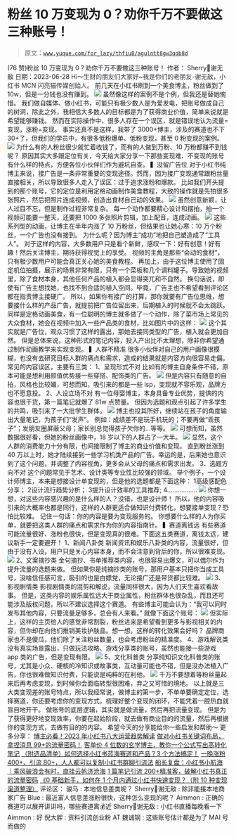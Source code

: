 # 粉丝 10 万变现为 0？劝你千万不要做这三种账号！

> 原文：[`www.yuque.com/for_lazy/thfiu8/agulntt8gw3qqb8d`](https://www.yuque.com/for_lazy/thfiu8/agulntt8gw3qqb8d)

<ne-h2 id="9e714658" data-lake-id="9e714658"><ne-heading-ext><ne-heading-anchor></ne-heading-anchor><ne-heading-fold></ne-heading-fold></ne-heading-ext><ne-heading-content><ne-text id="u0fc28226">(76 赞)粉丝 10 万变现为 0？劝你千万不要做这三种账号！</ne-text></ne-heading-content></ne-h2> <ne-p id="u8acd4ce3" data-lake-id="u8acd4ce3"><ne-text id="ubfd1928e">作者： Sherry💎谢无敌</ne-text></ne-p> <ne-p id="u1aede7e3" data-lake-id="u1aede7e3"><ne-text id="u5489d17a">日期：2023-06-28</ne-text></ne-p> <ne-p id="ucfd47732" data-lake-id="ucfd47732"><ne-text id="u573fa438" style="background-color: rgb(255, 255, 255); color: rgb(47, 48, 52);">Hi～生财的朋友们大家好~我是你们的老朋友-谢无敌，小红书 MCN 闪亮猫传媒创始人。</ne-text></ne-p> <ne-p id="uec2a11c1" data-lake-id="uec2a11c1"><ne-text id="u1f20c0c0">前几天在小红书刷到一个美食博主，粉丝做到了 10w，但是一分钱也没有赚到。</ne-text></ne-p> <ne-p id="ub58253b0" data-lake-id="ub58253b0"><ne-card data-card-name="image" data-card-type="inline" id="lSWmf" data-event-boundary="card">![](img/7454b935918785e185f51c66cf0538a7.png)  <ne-p id="u3d32ccd9" data-lake-id="u3d32ccd9"><ne-text id="u86872e35">虽然像这样的案例不是个例，但我还是替她惋惜。</ne-text></ne-p> <ne-p id="uee034de8" data-lake-id="uee034de8"><ne-text id="u7b48dcbd">我们做自媒体、做小红书，可能只有极少数人是为爱发电，把账号做成自己的树洞，除此之外，我相信大多数人的目标都是为了获得商业价值，简单来说就是希望能够赚钱。</ne-text></ne-p> <ne-p id="ubaccc379" data-lake-id="ubaccc379"><ne-text id="ud1a62df8">然而在实际操作中，很多人存在一个误区，就是错误地认为流量=变现，涨粉=变现。</ne-text></ne-p> <ne-p id="uaa439ba8" data-lake-id="uaa439ba8"><ne-text id="u86924036">事实还真不是这样，我带了 3000+博主，涉及的赛道也不下 30+了，但我们的学员中，有很多低粉爆单、低粉变现，甚至 0 粉变现的案例。</ne-text></ne-p> <ne-p id="u148f846b" data-lake-id="u148f846b"><ne-card data-card-name="image" data-card-type="inline" id="xerQI" data-event-boundary="card">![](img/24a3a633f1eb43b0deb73edf0b0f64cb.png)  <ne-p id="u15c911e7" data-lake-id="u15c911e7"><ne-text id="u7742af6d">为什么有的人粉丝很少就忙着收钱了，而有的人做到万粉、10 万粉都赚不到钱呢？</ne-text></ne-p> <ne-p id="u4241dbb2" data-lake-id="u4241dbb2"><ne-text id="u9c470a7a">原因其实大多跟定位有关，今天给大家分享一下那些变现难、不变现的账号有什么样的特点，方便各位小伙伴们作为避坑自查。</ne-text></ne-p> <ne-p id="ue2775561" data-lake-id="ue2775561"><ne-text id="ud53af366" ne-bold="true">▍没留广告位</ne-text></ne-p> <ne-p id="u3e443682" data-lake-id="u3e443682"><ne-text id="u6c771044">对于小红书纯博主来说，接广告是一条非常重要的变现途径。然而，因为接广变现通常跟粉丝量直接相关，所以导致很多人走入了误区：过于追求涨粉和爆款。</ne-text></ne-p> <ne-p id="u0259e93d" data-lake-id="u0259e93d"><ne-text id="u665a4d3a">比如我们开头提到的那个账号，它的定位是利用定格动画制作美食教程，大致的操作就是先拍很多张照片，然后把照片连成视频，创造出食材自己动的效果。</ne-text></ne-p> <ne-p id="u7267ca33" data-lake-id="u7267ca33"><ne-card data-card-name="image" data-card-type="inline" id="tjsIr" data-event-boundary="card">![](img/0a11a381fe7fecf43521cf50d80fd8af.png)  <ne-p id="u9393f302" data-lake-id="u9393f302"><ne-text id="uef93c364">虽然创意新颖，让人过目不忘，但是制作过程非常复杂。</ne-text></ne-p> <ne-p id="ub5a02f63" data-lake-id="ub5a02f63"><ne-text id="u394d2a96">每一个动作都要精心设计和摆拍，拍一个视频可能要一整天，还要把 1000 多张照片剪辑，加上配音，连成动画。</ne-text></ne-p> <ne-p id="u08b23fa7" data-lake-id="u08b23fa7"><ne-card data-card-name="image" data-card-type="inline" id="fyhYO" data-event-boundary="card">![](img/13de2432e88098b545434a0f1a4c18b3.png)  <ne-p id="u4450141e" data-lake-id="u4450141e"><ne-text id="ua267e6cb">这些系列型的动画，让博主在半年内涨了 10 万粉丝，但结果也让她心寒：10 万个粉丝，一个广告也没有接到。</ne-text></ne-p> <ne-p id="u877bee26" data-lake-id="u877bee26"><ne-text id="ubb488065">为什么呢？因为</ne-text><ne-text id="u1479475c" ne-bold="true">博主“成功”地把自己塑造成了“工具人”。</ne-text></ne-p> <ne-p id="u5f20e497" data-lake-id="u5f20e497"><ne-text id="ufe4ef1c2">对于这样的内容，大多数用户只是看个新鲜，感叹一下：好有创意！好有趣！然后关注博主，期待获得视觉上的享受。</ne-text></ne-p> <ne-p id="u5875830f" data-lake-id="u5875830f"><ne-text id="uae068fb4">视频的主角是那些“会动的食材”，只有极少数用户可能会真正关心她的美食教程。</ne-text></ne-p> <ne-p id="ue1ac3d84" data-lake-id="ue1ac3d84"><ne-text id="uaaf6d1ca">再加上，由于这位博主使用了固定机位拍摄，展示的场景非常有限，只有一个菜板和几个调料罐子。导致她的视频里，除了食材本身，其他任何产品的植入都会显得突兀和不自然。</ne-text></ne-p> <ne-p id="u2f181d2e" data-lake-id="u2f181d2e"><ne-text id="u5ba7e845">换句话说，即使有广告主想找她，也找不到合适的植入空间。毕竟，广告主也不希望看到评论区都在指责博主接硬广。</ne-text></ne-p> <ne-p id="u7c3e39db" data-lake-id="u7c3e39db"><ne-text id="ucf8e895e">所以，</ne-text><ne-text id="ubac11aa5" ne-bold="true">如果你有接广的打算，那你就要有广告位思维，</ne-text><ne-text id="u512d6444">想要接什么样的产品广告，就提前把广告位留出来，后期植入的时候就不会太跳跃。</ne-text></ne-p> <ne-p id="u85c7ef65" data-lake-id="u85c7ef65"><ne-text id="ucd78d3d8">同样是定格动画美食，有一位聪明的博主就多做了一个动作，除了菜市场上常见的大众食材，她会在视频中加入一些产品类的食材，比如图片中的这样：</ne-text></ne-p> <ne-p id="u8a112dc4" data-lake-id="u8a112dc4"><ne-card data-card-name="image" data-card-type="inline" id="FY60r" data-event-boundary="card">![](img/32c3b1e3b484a45bef92f189255c9a66.png)  <ne-p id="u2fc71d84" data-lake-id="u2fc71d84"><ne-text id="uac068a4f">这个其实就是广告位，观众习惯了这样的露出，那她去接同类型的广告，植入就会更加自然。</ne-text></ne-p> <ne-p id="u7c138ad6" data-lake-id="u7c138ad6"><ne-text id="u4bd15942">但是总体来说，这种形式的笔记内容，投入产出比不太理想，除非你希望通过制作动画教学来实现变现。</ne-text></ne-p> <ne-p id="uba0fe280" data-lake-id="uba0fe280"><ne-text id="ub81cb7ab" ne-bold="true">▍人群不精准</ne-text></ne-p> <ne-p id="ub643116b" data-lake-id="ub643116b"><ne-text id="u7daa62f5">很多小伙伴对自己的用户画像很模糊，也没有去研究目标人群的痛点和需求，造成的结果就是内容方向很容易走偏。</ne-text></ne-p> <ne-p id="u776cb39f" data-lake-id="u776cb39f"><ne-text id="u521d1c59">常见的内容误区，主要有三类：</ne-text></ne-p> <ne-h3 id="4fbb7585" data-lake-id="4fbb7585"><ne-heading-ext><ne-heading-anchor></ne-heading-anchor><ne-heading-fold></ne-heading-fold></ne-heading-ext><ne-heading-content><ne-text id="u1bcd846b" ne-bold="true">1、呈现形式不对</ne-text></ne-heading-content></ne-h3> <ne-p id="u0ee5b0cd" data-lake-id="u0ee5b0cd"><ne-text id="ud1cf194b">比如有的博主自身条件不错，原本可能是想利用颜值优势接一些穿搭、配饰类的广告。</ne-text></ne-p> <ne-p id="u59baacd4" data-lake-id="u59baacd4"><ne-card data-card-name="image" data-card-type="inline" id="joR61" data-event-boundary="card">![](img/71d54ed4a3aa067506d6450b1abaf135.png)  <ne-p id="ub53924e1" data-lake-id="ub53924e1"><ne-text id="u04798944">但是内容只有随意的自拍，风格也比较媚，可想而知，吸引来的都是一些 lsp，变现就不容乐观，品牌方也不愿意投。</ne-text></ne-p> <ne-h3 id="a2a27815" data-lake-id="a2a27815"><ne-heading-ext><ne-heading-anchor></ne-heading-anchor><ne-heading-fold></ne-heading-fold></ne-heading-ext><ne-heading-content><ne-text id="u83b6a9b8" ne-bold="true">2、人设立场不对</ne-text></ne-heading-content></ne-h3> <ne-p id="uaaa36b90" data-lake-id="uaaa36b90"><ne-text id="u88b5ce21">有一位母婴博主，本身具备专业优势，提供的内容也很干货，第一篇笔记就爆了 81w 点赞量。</ne-text></ne-p> <ne-p id="u745741c6" data-lake-id="u745741c6"><ne-text id="u968deb47">但因为选题和观点引起了许多学生的共鸣，吸引来了一大批学生群体。</ne-text></ne-p> <ne-p id="udf1bee19" data-lake-id="udf1bee19"><ne-card data-card-name="image" data-card-type="inline" id="j5l29" data-event-boundary="card">![](img/88a6ea2a4fe96796c956b6523ef8df32.png)  <ne-p id="uf53a07c1" data-lake-id="uf53a07c1"><ne-text id="u7cbddcda">博主也投其所好，继续站在孩子的角度输出大量笔记，为孩子们“发声”。</ne-text></ne-p> <ne-p id="u613962ca" data-lake-id="u613962ca"><ne-text id="u57c9f6b1">例如：成绩差不是玩手机玩的；不要再做“乖孩子”；发朋友圈屏蔽父母；家长别总觉得孩子欠你的...等等。</ne-text></ne-p> <ne-p id="u3d7905a5" data-lake-id="u3d7905a5"><ne-card data-card-name="image" data-card-type="inline" id="snf70" data-event-boundary="card">![](img/cb9dbd04de6ef4446cb6887586f8e948.png)  <ne-p id="uf880379b" data-lake-id="uf880379b"><ne-text id="u2b33e895">可想而知，虽然数据很好看，但她的粉丝画像中，18 岁以下的人群占了一大半。</ne-text></ne-p> <ne-p id="ue87a665e" data-lake-id="ue87a665e"><ne-card data-card-name="image" data-card-type="inline" id="geDm1" data-event-boundary="card">![](img/5460f03752de713a3e370f94404b888e.png)  <ne-p id="udf66c10c" data-lake-id="udf66c10c"><ne-text id="uc2e262ef">显然，这个人群的消费能力十分有限，也间接限制了博主的商业价值和变现。</ne-text></ne-p> <ne-p id="ufb98abfe" data-lake-id="ufb98abfe"><ne-text id="uece28033">直到粉丝涨到 40 万以上时，她才陆续接到一些学习机类产品的广告。幸运的是，后来她也意识到了这个问题，并调整了内容视角，更多会从父母的痛点和需求出发。</ne-text></ne-p> <ne-h3 id="f8d42780" data-lake-id="f8d42780"><ne-heading-ext><ne-heading-anchor></ne-heading-anchor><ne-heading-fold></ne-heading-fold></ne-heading-ext><ne-heading-content><ne-text id="u42800107" ne-bold="true">3、选题方向不对</ne-text></ne-heading-content></ne-h3> <ne-p id="ud335be82" data-lake-id="ud335be82"><ne-text id="u9287b488">这个问题常见于艺术、设计类等专业性比较强的领域。</ne-text></ne-p> <ne-p id="u252d6ebc" data-lake-id="u252d6ebc"><ne-text id="ue94cbde4">举个例子，一个设计师博主，本来是想接设计单变现的，但是他的选题都是下面这种：</ne-text></ne-p> <ne-oli index-type="0"><ne-oli-i>1</ne-oli-i><ne-oli-c class="ne-oli-content" id="ufd875b74" data-lake-id="ufd875b74"><ne-text id="u2a8b8a33">高级感配色分享；</ne-text></ne-oli-c></ne-oli> <ne-oli index-type="0"><ne-oli-i>2</ne-oli-i><ne-oli-c class="ne-oli-content" id="u9f7ba192" data-lake-id="u9f7ba192"><ne-text id="u48920be9">设计流行趋势分析；</ne-text></ne-oli-c></ne-oli> <ne-oli index-type="0"><ne-oli-i>3</ne-oli-i><ne-oli-c class="ne-oli-content" id="uddf95f84" data-lake-id="uddf95f84"><ne-text id="uec84ec50">提升设计效率的工具推荐;</ne-text></ne-oli-c></ne-oli> <ne-oli index-type="0"><ne-oli-i>4</ne-oli-i><ne-oli-c class="ne-oli-content" id="ue5879519" data-lake-id="ue5879519"><ne-text id="uce805e76">.................</ne-text></ne-oli-c></ne-oli> <ne-p id="u562f7e2f" data-lake-id="u562f7e2f"><ne-card data-card-name="image" data-card-type="inline" id="fMVce" data-event-boundary="card">![](img/d5d2c8374bbe48ba030dd9b620158f9a.png)  <ne-p id="uf9eee6ec" data-lake-id="uf9eee6ec"><ne-text id="uf8dd34f9">你想一想，对这些内容感兴趣的是什么样的人？没错，也是设计师！</ne-text></ne-p> <ne-p id="u4d9c0cac" data-lake-id="u4d9c0cac"><ne-text id="u5a1f858e">所以，他的内容吸引来的大概率也都是同行，这样的人群更适合做知识付费转化，想要接单变现？恐怕比较难。</ne-text></ne-p> <ne-p id="ua52c1506" data-lake-id="ua52c1506"><ne-text id="ue2c6de8d">记住一句话：</ne-text><ne-text id="ucb7c033c" ne-bold="true">你的内容是要为变现服务的。</ne-text></ne-p> <ne-p id="u045b6dad" data-lake-id="u045b6dad"><ne-text id="u1509bff1">你想要什么样的人为你买单，就要把这类人群的痛点和需求作为你的内容指南针。</ne-text></ne-p> <ne-p id="u18c5690d" data-lake-id="u18c5690d"><ne-text id="udb0f90ec" ne-bold="true">▍赛道离钱远</ne-text></ne-p> <ne-p id="u6662e894" data-lake-id="u6662e894"><ne-text id="u777e89a0">有些赛道可能流量很好、涨粉也很快，但是变现真的很难。下面这五类赛道，离钱太远，建议新手一定要避开！</ne-text></ne-p> <ne-h3 id="e2750c92" data-lake-id="e2750c92"><ne-heading-ext><ne-heading-anchor></ne-heading-anchor><ne-heading-fold></ne-heading-fold></ne-heading-ext><ne-heading-content><ne-text id="u6579d64c" ne-bold="true">1、新闻八卦类</ne-text></ne-heading-content></ne-h3> <ne-p id="u1d0d4297" data-lake-id="u1d0d4297"><ne-text id="u52743b55">新闻资讯和娱乐八卦类的内容，流量很好，但由于没有人设，用户只是关心内容本身，而不会注意到背后的你，所以很难变现。</ne-text></ne-p> <ne-p id="ua9e882fc" data-lake-id="ua9e882fc"><ne-card data-card-name="image" data-card-type="inline" id="meEkq" data-event-boundary="card">![](img/169d3116162b1c300207cc3c43e9456d.png)  <ne-h3 id="30f90cee" data-lake-id="30f90cee"><ne-heading-ext><ne-heading-anchor></ne-heading-anchor><ne-heading-fold></ne-heading-fold></ne-heading-ext><ne-heading-content><ne-text id="u59a51ffb" ne-bold="true">2、文案摘抄类</ne-text></ne-heading-content></ne-h3> <ne-p id="ua25f5218" data-lake-id="ua25f5218"><ne-text id="u2038c0a5">金句摘抄、书单推荐类内容，也很容易出爆文，可以偶尔作为提升流量的选题来做。</ne-text></ne-p> <ne-p id="u9ca1fd31" data-lake-id="u9ca1fd31"><ne-text id="ub3a21ab7">但如果你是纯摘抄类的账号，那用户基本只把你当成工具号，没啥信任感可言，吸引的也是白嫖党，无论接广还是带货都比较难。</ne-text></ne-p> <ne-p id="ua7ad80b4" data-lake-id="ua7ad80b4"><ne-card data-card-name="image" data-card-type="inline" id="GYGcQ" data-event-boundary="card">![](img/feda21d80c5c426dc55dadac20e95d88.png)  <ne-h3 id="04aafc43" data-lake-id="04aafc43"><ne-heading-ext><ne-heading-anchor></ne-heading-anchor><ne-heading-fold></ne-heading-fold></ne-heading-ext><ne-heading-content><ne-text id="u07e16b92" ne-bold="true">3、影视剧情类</ne-text></ne-heading-content></ne-h3> <ne-p id="u9a06f8f5" data-lake-id="u9a06f8f5"><ne-text id="u431ef4bc">影视剧情类的混剪和解说，流量同样很大，因为人们天生喜欢看故事。</ne-text></ne-p> <ne-p id="u8684bdb2" data-lake-id="u8684bdb2"><ne-text id="u812f3e84">但是，这类内容的娱乐属性远大于商业属性，粉丝群体也很杂乱，而且还可能涉及版权问题，所以不建议选择这个赛道。</ne-text></ne-p> <ne-p id="u65713570" data-lake-id="u65713570"><ne-text id="ua4462858">有些博主可能会认为：“我可以同时发布其他内容，只要流量足够多，总会有人来看。”</ne-text></ne-p> <ne-p id="ub5e16385" data-lake-id="ub5e16385"><ne-text id="uc9f512e0">就像下面这个账号：</ne-text></ne-p> <ne-p id="ud3217a6e" data-lake-id="ud3217a6e"><ne-card data-card-name="image" data-card-type="inline" id="TRbCH" data-event-boundary="card">![](img/29a92b3f96d9532919de88967e3e7e8a.png)  <ne-p id="uf1445a51" data-lake-id="uf1445a51"><ne-text id="uf7b8cc88">但实际上，这样的主页给人的感觉非常割裂，粉丝进来是希望看到更多与影视相关的内容，但你却在向他们推销美妆护肤品。想一想，这样的转化效果会好吗？</ne-text></ne-p> <ne-p id="uc9097277" data-lake-id="uc9097277"><ne-text id="u2d35cc7e">品牌商家也不是傻瓜，他们除了关注粉丝数量，也会考虑粉丝的精准度。</ne-text></ne-p> <ne-h3 id="79244800" data-lake-id="79244800"><ne-heading-ext><ne-heading-anchor></ne-heading-anchor><ne-heading-fold></ne-heading-fold></ne-heading-ext><ne-heading-content><ne-text id="u3e0a4bf9" ne-bold="true">4、游戏解说类</ne-text></ne-heading-content></ne-h3> <ne-p id="u2217436f" data-lake-id="u2217436f"><ne-text id="u8bf7f9bd">没有真实场景露出，只做玩法攻略、游戏分享类的账号，虽然也能接一些游戏 app 类的广告，但是变现有限。</ne-text></ne-p> <ne-p id="ubba5895d" data-lake-id="ubba5895d"><ne-card data-card-name="image" data-card-type="inline" id="IvVPo" data-event-boundary="card">![](img/e4e6f0c7a185111df9aa9f66f0bde0fb.png)  <ne-h3 id="5cb493b8" data-lake-id="5cb493b8"><ne-heading-ext><ne-heading-anchor></ne-heading-anchor><ne-heading-fold></ne-heading-fold></ne-heading-ext><ne-heading-content><ne-text id="u2b27ddb3" ne-bold="true">5、文化科普类</ne-text></ne-heading-content></ne-h3> <ne-p id="u85c39611" data-lake-id="u85c39611"><ne-text id="u8b60c079">分享纯知识文化科普类的账号，尤其是小众、硬核的冷知识或故事类，互动量可能也不错，但是没办法植入广告，你也很难做知识付费，只能说是纯粹的在利他。</ne-text></ne-p> <ne-p id="u36be8a08" data-lake-id="u36be8a08"><ne-card data-card-name="image" data-card-type="inline" id="lsEFh" data-event-boundary="card">![](img/8281ae81629963d56ffdcd8ef3aac5ec.png)  <ne-p id="ucca97e89" data-lake-id="ucca97e89"><ne-text id="u494c5335">千万不要想着等粉丝量起来后再考虑变现，到时候你会面临转型很困难，弃之又可惜的境地。</ne-text></ne-p> <ne-p id="u76572ad5" data-lake-id="u76572ad5"><ne-text id="ua4ae1b44">以上就是三大类变现差的账号特点，所以我经常说，</ne-text><ne-text id="ue2e41c39" ne-bold="true">做博主的第一步，不单单要确定定位，选择赛道，你还要考虑你的变现方式，梳理好整个变现的闭环，</ne-text><ne-text id="u36aeddd1">不能凭着一腔热血就盲目地开干。</ne-text></ne-p> <ne-p id="u4559ebf0" data-lake-id="u4559ebf0"><ne-text id="ue279e34e">做账号的底层逻辑，其实就是做流量，然后再把流量变现。</ne-text></ne-p> <ne-p id="u9bcd64e7" data-lake-id="u9bcd64e7"><ne-text id="u56478790">但是为了获得更好地变现效率，你要在起始阶段，就去做</ne-text><ne-text id="u99e24ddf" ne-bold="true">有商业目的的流量，</ne-text><ne-text id="ufe43557b">然后再根据你的变现方式，去做</ne-text><ne-text id="u44203ef2" ne-bold="true">有目的的内容。</ne-text></ne-p> <ne-p id="uc71f7583" data-lake-id="uc71f7583"><ne-text id="u780bd769">希望今天的分享能给你一些启发和帮助～</ne-text></ne-p> <ne-p id="u21971b4d" data-lake-id="u21971b4d"><ne-text id="uf4cb112a" ne-bold="true">更多分享：</ne-text></ne-p> <ne-p id="ue6b776e9" data-lake-id="ue6b776e9">[<ne-text id="uae1006ac" ne-underline="true">博主必看！2023 年小红书八大运营趋势解读</ne-text>](https://t.zsxq.com/0eFBeisHS)</ne-p> <ne-p id="ub9ae47d1" data-lake-id="ub9ae47d1">[<ne-text id="uf0ec80f5" ne-underline="true">做对小红书关键词布局，拿捏消息 99+的流量密码！</ne-text>](https://t.zsxq.com/0eLiWlm9B)</ne-p> <ne-p id="ud79e7d4d" data-lake-id="ud79e7d4d">[<ne-text id="uf763eb79" ne-underline="true">客单价 4 位数的玄学博主，教你一个公式写出高转化笔记</ne-text>](https://t.zsxq.com/0eMdKqJbg)</ne-p> <ne-p id="u8cf5acb4" data-lake-id="u8cf5acb4">[<ne-text id="u961962db" ne-underline="true">（附选品清单）如何选择小红书蓝海赛道和产品？3 个方法搞定！</ne-text>](https://t.zsxq.com/0eUR5OYuT)</ne-p> <ne-p id="u93af6e2e" data-lake-id="u93af6e2e">[<ne-text id="u705b5894" ne-underline="true">一晚涨粉 400+、引流 80+，人人都可以复制小红书群聊引流法</ne-text>](https://t.zsxq.com/0eG1wH8d5)</ne-p> <ne-p id="u81b80c5c" data-lake-id="u81b80c5c">[<ne-text id="uc9ddde7d" ne-underline="true">船长复盘：小红书小航海 ｜乘风破浪会有时，直挂云帆济沧海</ne-text>](https://t.zsxq.com/0e63wt9Iw)</ne-p> <ne-p id="u941fa5c4" data-lake-id="u941fa5c4">[<ne-text id="u15f25b88" ne-underline="true">1 篇笔记引流 200+精准客，破解小红书真正的流量密码</ne-text>](https://t.zsxq.com/0eKZ3bNvk)</ne-p> <ne-p id="u64c4cbaf" data-lake-id="u64c4cbaf">[<ne-text id="u03ae756f" ne-underline="true">《0 基础新手，如何在 1 个月内通过小红书快速变现？（附 10 种变现渠道整理）</ne-text>](https://t.zsxq.com/0eeQyLczW)</ne-p> <ne-hole id="u21cbc4a4" data-lake-id="u21cbc4a4"><ne-card data-card-name="hr" data-card-type="block" id="cNBAG" data-event-boundary="card"><ne-p id="ud1d4465f" data-lake-id="ud1d4465f"><ne-text id="ue929160a">评论区：</ne-text></ne-p> <ne-p id="uf267473e" data-lake-id="uf267473e"><ne-text id="u947e3283">骏马 : 本地信息差类呢？</ne-text> <ne-text id="u459b050d">Sherry💎谢无敌 : 除非能接本地商家广告</ne-text> <ne-text id="ubaf3b61c">Blue : 最近富人信息差涨粉很快，这种怎么变现的呢？</ne-text> <ne-text id="u7bb22088">Aimmon : 正确的赛道可以展开讲讲吗，哪些赛道离💰近</ne-text> <ne-text id="uc429c27c">Sherry💎谢无敌 : 小红书直播每晚看一下</ne-text> <ne-text id="u0b79697e">Aimmon : 好</ne-text> <ne-text id="u1efb0aee">倪大胖 : 资料引流创业粉</ne-text> <ne-text id="u6d3ca9cc">AT 魏诚钢 : 这些账号估计都是为了 MAI 号而做的</ne-text></ne-p></ne-card></ne-hole></ne-card></ne-p></ne-card></ne-p></ne-card></ne-p></ne-card></ne-p></ne-card></ne-p></ne-card></ne-p></ne-card></ne-p></ne-card></ne-p></ne-card></ne-p></ne-card></ne-p></ne-card></ne-p></ne-card></ne-p></ne-card></ne-p></ne-card></ne-p></ne-card></ne-p>